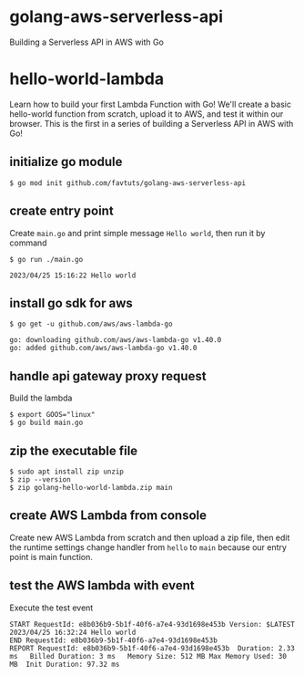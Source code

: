 # golang-aws-serverless-api
Building a Serverless API in AWS with Go


# hello-world-lambda

Learn how to build your first Lambda Function with Go! We'll create a basic hello-world function from scratch, upload it to AWS, and test it within our browser. This is the first in a series of building a Serverless API in AWS with Go!

## initialize go module

```
$ go mod init github.com/favtuts/golang-aws-serverless-api
```

## create entry point

Create `main.go` and print simple message `Hello world`, then run it by command
```
$ go run ./main.go

2023/04/25 15:16:22 Hello world
```

## install go sdk for aws

```
$ go get -u github.com/aws/aws-lambda-go

go: downloading github.com/aws/aws-lambda-go v1.40.0
go: added github.com/aws/aws-lambda-go v1.40.0
```

## handle api gateway proxy request

Build the lambda
```
$ export GOOS="linux"
$ go build main.go
```

## zip the executable file 

```
$ sudo apt install zip unzip
$ zip --version
$ zip golang-hello-world-lambda.zip main
```

## create AWS Lambda from console

Create new AWS Lambda from scratch and then upload a zip file, then edit the runtime settings change handler from `hello` to `main` because our entry point is main function.

## test the AWS lambda with event

Execute the test event
```
START RequestId: e8b036b9-5b1f-40f6-a7e4-93d1698e453b Version: $LATEST
2023/04/25 16:32:24 Hello world
END RequestId: e8b036b9-5b1f-40f6-a7e4-93d1698e453b
REPORT RequestId: e8b036b9-5b1f-40f6-a7e4-93d1698e453b	Duration: 2.33 ms	Billed Duration: 3 ms	Memory Size: 512 MB	Max Memory Used: 30 MB	Init Duration: 97.32 ms	
```
